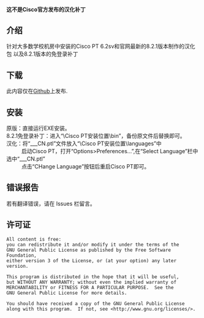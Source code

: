 
#### 这不是Cisco官方发布的汉化补丁

## 介绍

针对大多数学校机房中安装的Cisco PT 6.2sv和官网最新的8.2.1版本制作的汉化包
以及8.2.1版本的免登录补丁

## 下载

此内容仅在[Github](https://github.com/Hu-Tao-0715/Cisco-PT_ZH-CN/releases)上发布.

## 安装

原版：直接运行EXE安装。<br>
8.2.1免登录补丁：进入“\Cisco PT安装位置\bin”，备份原文件后替换即可。<br>
汉化：将“___CN.ptl”文件放入“\Cisco PT安装位置\languages”中<br>&nbsp;&nbsp;&nbsp;&nbsp;&nbsp;&nbsp;&nbsp;&nbsp;&nbsp;&nbsp;启动Cisco PT，打开“Options>Preferences...”,在“Select Language”栏中选中“___CN.ptl”<br>&nbsp;&nbsp;&nbsp;&nbsp;&nbsp;&nbsp;&nbsp;&nbsp;&nbsp;&nbsp;点击“CHange Language”按钮后重启Cisco PT即可。

## 错误报告

若有翻译错误，请在 Issues 栏留言。


## 许可证

    All content is free:
    you can redistribute it and/or modify it under the terms of the
    GNU General Public License as published by the Free Software Foundation,
    either version 3 of the License, or (at your option) any later version.

    This program is distributed in the hope that it will be useful,
    but WITHOUT ANY WARRANTY; without even the implied warranty of
    MERCHANTABILITY or FITNESS FOR A PARTICULAR PURPOSE.  See the
    GNU General Public License for more details.

    You should have received a copy of the GNU General Public License
    along with this program.  If not, see <http://www.gnu.org/licenses/>.